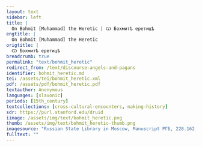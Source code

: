 ```yaml
---
layout: text
sidebar: left
title: |
  On Bohmit [Muhammad] the Heretic | Ѡ Бохмитѣ еретицѣ
engtitle: |
  On Bohmit [Muhammad] the Heretic
origtitle: |
  Ѡ Бохмитѣ еретицѣ
breadcrumb: true
permalink: "text/bohmit_heretic"
redirect_from: /text/discourse-angels-and-pagans
identifier: bohmit_heretic.md
tei: /assets/tei/bohmit_heretic.xml
pdf: /assets/pdf/bohmit_heretic.pdf
textauthor: Anonymous
languages: [slavonic]
periods: [15th_century]
textcollections: [cross-cultural-encounters, making-history]
sdr: https://purl.stanford.edu/druid 
iimage: /assets/img/text/bohmit_heretic.png
thumb: /assets/img/text/bohmit_heretic-thumb.png
imagesource: "Russian State Library in Moscow, Manuscript РГБ, 228.162, fol. 342r."
fulltext: ""
---
```

 

